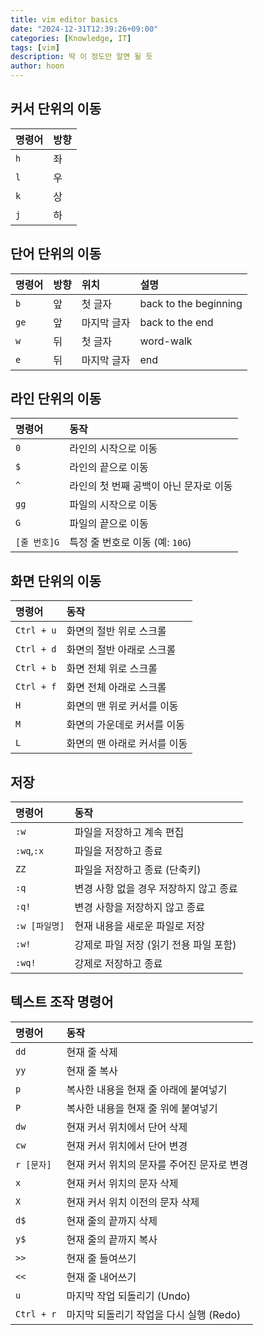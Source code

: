 ```yaml
---
title: vim editor basics
date: "2024-12-31T12:39:26+09:00"
categories: [Knowledge, IT]
tags: [vim]
description: 딱 이 정도만 알면 될 듯
author: hoon
---
```

## 커서 단위의 이동

| 명령어 | 방향 |
| :----- | :--- |
| `h`    | 좌   |
| `l`    | 우   |
| `k`    | 상   |
| `j`    | 하   |

## 단어 단위의 이동

| 명령어 | 방향 | 위치        | 설명                  |
| :----- | :--- | :---------- | :-------------------- |
| `b`    | 앞   | 첫 글자     | back to the beginning |
| `ge`   | 앞   | 마지막 글자 | back to the end       |
| `w`    | 뒤   | 첫 글자     | word-walk             |
| `e`    | 뒤   | 마지막 글자 | end                   |

## 라인 단위의 이동

| 명령어       | 동작                                   |
| :----------- | :------------------------------------- |
| `0`          | 라인의 시작으로 이동                   |
| `$`          | 라인의 끝으로 이동                     |
| `^`          | 라인의 첫 번째 공백이 아닌 문자로 이동 |
| `gg`         | 파일의 시작으로 이동                   |
| `G`          | 파일의 끝으로 이동                     |
| `[줄 번호]G` | 특정 줄 번호로 이동 (예: `10G`)        |

## 화면 단위의 이동

| 명령어     | 동작                         |
| :--------- | :--------------------------- |
| `Ctrl + u` | 화면의 절반 위로 스크롤      |
| `Ctrl + d` | 화면의 절반 아래로 스크롤    |
| `Ctrl + b` | 화면 전체 위로 스크롤        |
| `Ctrl + f` | 화면 전체 아래로 스크롤      |
| `H`        | 화면의 맨 위로 커서를 이동   |
| `M`        | 화면의 가운데로 커서를 이동  |
| `L`        | 화면의 맨 아래로 커서를 이동 |

## 저장

| 명령어        | 동작                                   |
| :------------ | :------------------------------------- |
| `:w`          | 파일을 저장하고 계속 편집              |
| `:wq`,`:x`    | 파일을 저장하고 종료                   |
| `ZZ`          | 파일을 저장하고 종료 (단축키)          |
| `:q`          | 변경 사항 없을 경우 저장하지 않고 종료 |
| `:q!`         | 변경 사항을 저장하지 않고 종료         |
| `:w [파일명]` | 현재 내용을 새로운 파일로 저장         |
| `:w!`         | 강제로 파일 저장 (읽기 전용 파일 포함) |
| `:wq!`        | 강제로 저장하고 종료                   |

## 텍스트 조작 명령어

| 명령어     | 동작                                       |
| :--------- | :----------------------------------------- |
| `dd`       | 현재 줄 삭제                               |
| `yy`       | 현재 줄 복사                               |
| `p`        | 복사한 내용을 현재 줄 아래에 붙여넣기      |
| `P`        | 복사한 내용을 현재 줄 위에 붙여넣기        |
| `dw`       | 현재 커서 위치에서 단어 삭제               |
| `cw`       | 현재 커서 위치에서 단어 변경               |
| `r [문자]` | 현재 커서 위치의 문자를 주어진 문자로 변경 |
| `x`        | 현재 커서 위치의 문자 삭제                 |
| `X`        | 현재 커서 위치 이전의 문자 삭제            |
| `d$`       | 현재 줄의 끝까지 삭제                      |
| `y$`       | 현재 줄의 끝까지 복사                      |
| `>>`       | 현재 줄 들여쓰기                           |
| `<<`       | 현재 줄 내어쓰기                           |
| `u`        | 마지막 작업 되돌리기 (Undo)                |
| `Ctrl + r` | 마지막 되돌리기 작업을 다시 실행 (Redo)    |
